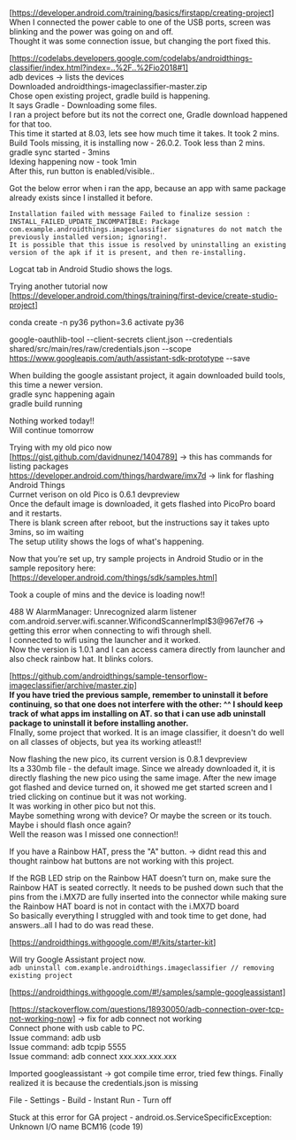 [https://developer.android.com/training/basics/firstapp/creating-project]  
When I connected the power cable to one of the USB ports, screen was blinking and the power was going on and off.  
Thought it was some connection issue, but changing the port fixed this.

[https://codelabs.developers.google.com/codelabs/androidthings-classifier/index.html?index=..%2F..%2Fio2018#1]  
adb devices -> lists the devices  
Downloaded androidthings-imageclassifier-master.zip    
Chose open existing project, gradle build is happening.  
It says Gradle - Downloading some files.  
I ran a project before but its not the correct one, Gradle download happened for that too.  
This time it started at 8.03, lets see how much time it takes.
It took 2 mins.   
Build Tools missing, it is installing now - 26.0.2. Took less than 2 mins.   
gradle sync started - 3mins  
Idexing happening now - took 1min  
After this, run button is enabled/visible..  

Got the below error when i ran the app, because an app with same package already exists since I installed it before.  

```
Installation failed with message Failed to finalize session : INSTALL_FAILED_UPDATE_INCOMPATIBLE: Package com.example.androidthings.imageclassifier signatures do not match the previously installed version; ignoring!.
It is possible that this issue is resolved by uninstalling an existing version of the apk if it is present, and then re-installing.  
```

Logcat tab in Android Studio shows the logs.  

Trying another tutorial now  
[https://developer.android.com/things/training/first-device/create-studio-project]    

conda create -n py36 python=3.6
activate py36

google-oauthlib-tool --client-secrets client.json --credentials shared/src/main/res/raw/credentials.json --scope https://www.googleapis.com/auth/assistant-sdk-prototype --save

When building the google assistant project, it again downloaded  build tools, this time a newer version.  
gradle sync happening again  
gradle build running  

Nothing worked today!!  
Will continue tomorrow  

Trying with my old pico now  
[https://gist.github.com/davidnunez/1404789] -> this has commands for listing packages  
https://developer.android.com/things/hardware/imx7d -> link for flashing Android Things  
Currnet verison on old Pico is 0.6.1 devpreview  
Once the default image is downloaded, it gets flashed into PicoPro board and it restarts.  
There is blank screen after reboot, but the instructions say it takes upto 3mins, so im waiting  
The setup utility shows the logs of what's happening.  

Now that you’re set up, try sample projects in Android Studio or in the sample repository here: [https://developer.android.com/things/sdk/samples.html]  

Took a couple of mins and the device is loading now!!


488 W AlarmManager: Unrecognized alarm listener com.android.server.wifi.scanner.WificondScannerImpl$3@967ef76 -> getting this error when connecting to wifi through shell.  
I connected to wifi using the launcher and it worked.  
Now the version is 1.0.1 and I can access camera directly from launcher and also check rainbow hat. It blinks colors.  

[https://github.com/androidthings/sample-tensorflow-imageclassifier/archive/master.zip]  
**If you have tried the previous sample, remember to uninstall it before continuing, so that one does not interfere with the other:
^^ I should keep track of what apps im installing on AT. so that i can use adb uninstall package to uninstall it before installing another.**  
FInally, some project that worked. It is an image classifier, it doesn't do well on all classes of objects, but yea its working atleast!!

Now flashing the new pico, its current version is 0.8.1 devpreview  
Its a 330mb file - the default image. Since we already downloaded it, it is directly flashing the new pico using the same image.
After the new image got flashed and device turned on, it showed me get started screen and I tried clicking on continue but it was not working.  
It was working in other pico but not this.  
Maybe something wrong with device? Or maybe the screen or its touch.  
Maybe i should flash once again?  
Well the reason was I missed one connection!!  

If you have a Rainbow HAT, press the "A" button. -> didnt read this and thought rainbow hat buttons are not working with this project.  

If the RGB LED strip on the Rainbow HAT doesn’t turn on, make sure the Rainbow HAT is seated correctly. It needs to be pushed down such that the pins from the i.MX7D are fully inserted into the connector while making sure the Rainbow HAT board is not in contact with the i.MX7D board  
So basically everything I struggled with and took time to get done, had answers..all I had to do was read these.  


[https://androidthings.withgoogle.com/#!/kits/starter-kit]  

Will try Google Assistant project now.  
```adb uninstall com.example.androidthings.imageclassifier // removing existing project```  

[https://androidthings.withgoogle.com/#!/samples/sample-googleassistant]

[https://stackoverflow.com/questions/18930050/adb-connection-over-tcp-not-working-now] -> fix for adb connect not working  
Connect phone with usb cable to PC.  
Issue command: adb usb  
Issue command: adb tcpip 5555  
Issue command: adb connect xxx.xxx.xxx.xxx  

Imported googleassistant -> got compile time error, tried few things. Finally realized it is because the credentials.json is missing  

File - Settings - Build - Instant Run - Turn off  

Stuck at this error for GA project - android.os.ServiceSpecificException: Unknown I/O name BCM16 (code 19)  




